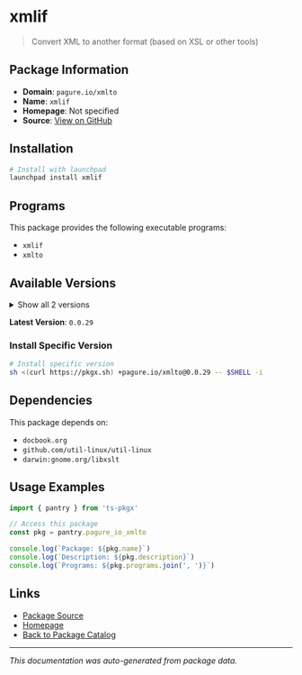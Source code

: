 # xmlif

> Convert XML to another format (based on XSL or other tools)

## Package Information

- **Domain**: `pagure.io/xmlto`
- **Name**: `xmlif`
- **Homepage**: Not specified
- **Source**: [View on GitHub](https://github.com/pkgxdev/pantry/tree/main/projects/pagure.io/xmlto/package.yml)

## Installation

```bash
# Install with launchpad
launchpad install xmlif
```

## Programs

This package provides the following executable programs:

- `xmlif`
- `xmlto`

## Available Versions

<details>
<summary>Show all 2 versions</summary>

- `0.0.29`, `0.0.28`

</details>

**Latest Version**: `0.0.29`

### Install Specific Version

```bash
# Install specific version
sh <(curl https://pkgx.sh) +pagure.io/xmlto@0.0.29 -- $SHELL -i
```

## Dependencies

This package depends on:

- `docbook.org`
- `github.com/util-linux/util-linux`
- `darwin:gnome.org/libxslt`

## Usage Examples

```typescript
import { pantry } from 'ts-pkgx'

// Access this package
const pkg = pantry.pagure_io_xmlto

console.log(`Package: ${pkg.name}`)
console.log(`Description: ${pkg.description}`)
console.log(`Programs: ${pkg.programs.join(', ')}`)
```

## Links

- [Package Source](https://github.com/pkgxdev/pantry/tree/main/projects/pagure.io/xmlto/package.yml)
- [Homepage](#)
- [Back to Package Catalog](../package-catalog.md)

---

*This documentation was auto-generated from package data.*
